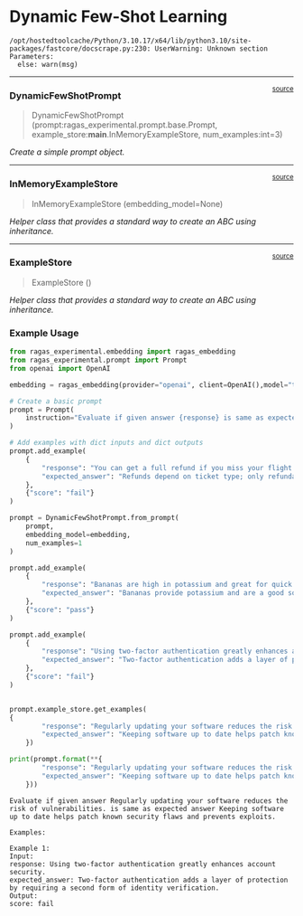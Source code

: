 # Dynamic Few-Shot Learning


<!-- WARNING: THIS FILE WAS AUTOGENERATED! DO NOT EDIT! -->

    /opt/hostedtoolcache/Python/3.10.17/x64/lib/python3.10/site-packages/fastcore/docscrape.py:230: UserWarning: Unknown section Parameters:
      else: warn(msg)

------------------------------------------------------------------------

<a
href="https://github.com/explodinggradients/ragas_experimental/blob/main/ragas_experimental/prompt/dynamic_few_shot.py#L120"
target="_blank" style="float:right; font-size:smaller">source</a>

### DynamicFewShotPrompt

>  DynamicFewShotPrompt (prompt:ragas_experimental.prompt.base.Prompt,
>                            example_store:__main__.InMemoryExampleStore,
>                            num_examples:int=3)

*Create a simple prompt object.*

------------------------------------------------------------------------

<a
href="https://github.com/explodinggradients/ragas_experimental/blob/main/ragas_experimental/prompt/dynamic_few_shot.py#L29"
target="_blank" style="float:right; font-size:smaller">source</a>

### InMemoryExampleStore

>  InMemoryExampleStore (embedding_model=None)

*Helper class that provides a standard way to create an ABC using
inheritance.*

------------------------------------------------------------------------

<a
href="https://github.com/explodinggradients/ragas_experimental/blob/main/ragas_experimental/prompt/dynamic_few_shot.py#L15"
target="_blank" style="float:right; font-size:smaller">source</a>

### ExampleStore

>  ExampleStore ()

*Helper class that provides a standard way to create an ABC using
inheritance.*

### Example Usage

``` python
from ragas_experimental.embedding import ragas_embedding
from ragas_experimental.prompt import Prompt
from openai import OpenAI

embedding = ragas_embedding(provider="openai", client=OpenAI(),model="text-embedding-3-small")

# Create a basic prompt
prompt = Prompt(
    instruction="Evaluate if given answer {response} is same as expected answer {expected_answer}"
)

# Add examples with dict inputs and dict outputs
prompt.add_example(
    {
        "response": "You can get a full refund if you miss your flight.",
        "expected_answer": "Refunds depend on ticket type; only refundable tickets qualify for full refunds."
    },
    {"score": "fail"}
)

prompt = DynamicFewShotPrompt.from_prompt(
    prompt,
    embedding_model=embedding,
    num_examples=1
)

prompt.add_example(
    {
        "response": "Bananas are high in potassium and great for quick energy.",
        "expected_answer": "Bananas provide potassium and are a good source of fast-digesting carbohydrates."
    },
    {"score": "pass"}
)

prompt.add_example(
    {
        "response": "Using two-factor authentication greatly enhances account security.",
        "expected_answer": "Two-factor authentication adds a layer of protection by requiring a second form of identity verification."
    },
    {"score": "fail"}
)


prompt.example_store.get_examples(
{
        "response": "Regularly updating your software reduces the risk of vulnerabilities.",
        "expected_answer": "Keeping software up to date helps patch known security flaws and prevents exploits."
    })

print(prompt.format(**{
        "response": "Regularly updating your software reduces the risk of vulnerabilities.",
        "expected_answer": "Keeping software up to date helps patch known security flaws and prevents exploits."
    }))
```

    Evaluate if given answer Regularly updating your software reduces the risk of vulnerabilities. is same as expected answer Keeping software up to date helps patch known security flaws and prevents exploits.

    Examples:

    Example 1:
    Input:
    response: Using two-factor authentication greatly enhances account security.
    expected_answer: Two-factor authentication adds a layer of protection by requiring a second form of identity verification.
    Output:
    score: fail
